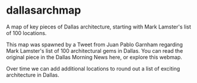 # dallasarchmap
A map of key pieces of Dallas architecture, starting with Mark Lamster's list of 100 locations. 

This map was spawned by a Tweet from Juan Pablo Garnham regarding Mark Lamster's list of 100 architectural gems in Dallas. You can read the original piece in the Dallas Morning News here, or explore this webmap. 

Over time we can add additional locations to round out a list of exciting architecture in Dallas. 
